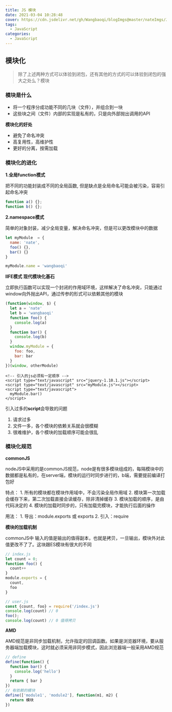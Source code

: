 ```yaml
---
title: JS 模块
date: 2021-03-04 10:28:48
cover: https://cdn.jsdelivr.net/gh/Wangbaoqi/blogImgs@master/nateImgs/JavaScript/bg/module.png
tags: 
  - JavaScript
categories: 
  - JavaScript
---
```




## 模块化

> 除了上述两种方式可以体验到闭包，还有其他的方式的可以体验到闭包的强大之处么？模块

### 模块是什么

* 将一个程序分成功能不同的几块（文件），并组合到一块
* 这些块之间（文件）内部的实现是私有的，只是向外部抛出调用的API

**模块化的好处**

* 避免了命名冲突
* 高复用性，高维护性
* 更好的分离，按需加载

### 模块化的进化

**1.全局function模式**

把不同的功能封装成不同的全局函数, 但是缺点是全局命名可能会被污染，容易引起命名冲突

```javascript
function a() {};
function b() {};
```

**2.namespace模式**

简单的对象封装，减少全局变量，解决命名冲突，但是可以更改模块中的数据

```javascript
let myModule  = {
  name: 'nate',
  foo() {},
  bar() {}
}

myModule.name = 'wangbaoqi'
```

**IIFE模式 现代模块化基石**

立即执行函数可以实现一个封闭的作用域环境，这样解决了命名冲突，只能通过window向外抛出API，通过传参的形式可以依赖其他的模块

```javascript
(function(window, $) {
  let a = 'nate'
  let b = 'wangbaoqi'
  function foo() {
    console.log(a)
  }
  function bar() {
    console.log(b)
  }
  window.myModule = {
    foo: foo,
    bar: bar
  }
})(window, otherModule)
```

```markup
<!-- 引入的js必须有一定顺序 -->
<script type="text/javascript" src="jquery-1.10.1.js"></script>
<script type="text/javascript" src="myModule.js"></script>
<script type="text/javascript">
  myModule.bar()
</script>
```

引入过多的**script**会导致的问题

1. 请求过多
2. 文件一多，各个模块的依赖关系就会很模糊
3. 很难维护，各个模块的加载顺序可能会很乱

### 模块化规范

**commonJS**

nodeJS中采用的是commonJS规范，node是有很多模块组成的，每隔模块中的数据都是私有的，在server端，模块的运行时同步进行的，b端，需要提前编译打包好

特点： 1. 所有的模块都在模块作用域中，不会污染全局作用域 2. 模块第一次加载会缓存下来，第二次加载直接会读缓存，除非清掉缓存 3. 模块加载的顺序，是由代码决定的 4. 模块的加载时同步的，只有加载完模块，才能执行后面的操作

用法： 1. 导出：module.exports 或 exports 2. 引入：require

**模块的加载机制**

commonJS中 输入的值是输出的值得副本，也就是拷贝，一旦输出，模块外对此值更改不了了。这块跟ES模块有很大的不同

```javascript
// index.js
let count = 0;
function foo() {
  count++
}
module.exports = {
  count,
  foo
}
```

```javascript
// user.js
const {count, foo} = require('/index.js')
console.log(count) // 0
foo();
console.log(count) // 0 值得拷贝
```

**AMD**

AMD规范是非同步加载机制，允许指定的回调函数。如果是浏览器环境，要从服务器端加载模块，这时就必须采用非同步模式，因此浏览器端一般采用AMD规范

```javascript
// define
define(function() {
  function bar() {
    console.log('hello')
  }
  return { bar }
})
// 有依赖的模块
define(['module1', 'module2'], function(m1, m2) {
  return 模块
})
```




